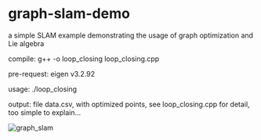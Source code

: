# graph-slam-demo
a simple SLAM example demonstrating the usage of graph optimization and Lie algebra 

compile: g++ -o loop_closing loop_closing.cpp

pre-request: eigen v3.2.92

usage: ./loop_closing

output: file data.csv, with optimized points, see loop_closing.cpp for detail, too simple to explain...


![graph_slam](https://user-images.githubusercontent.com/37541249/127424562-b6966548-6dc8-449b-8eea-f72ad9a2ca7f.png)
